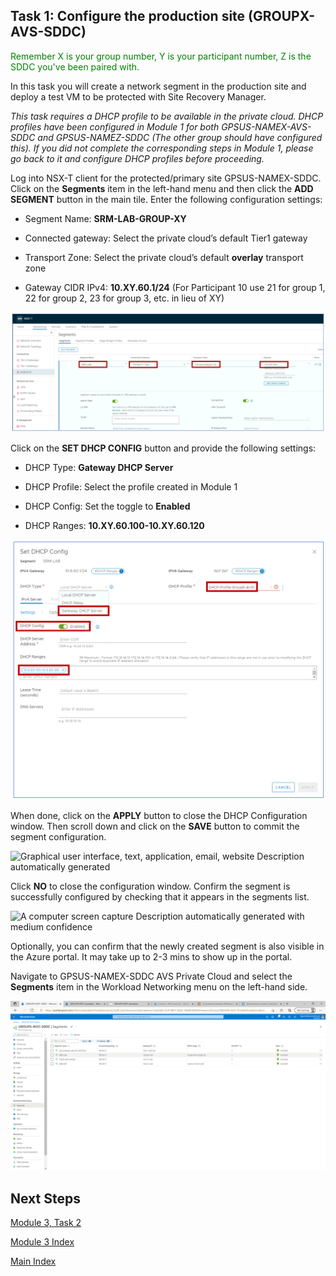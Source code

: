 ## Task 1: Configure the production site (GROUPX-AVS-SDDC)

<span style="color:green">Remember X is your group number, Y is your participant number, Z is the SDDC you've been paired with.</span>

In this task you will create a network segment in the production site and deploy
a test VM to be protected with Site Recovery Manager.

*This task requires a DHCP profile to be available in the private cloud. DHCP
profiles have been configured in Module 1 for both GPSUS-NAMEX-AVS-SDDC and
GPSUS-NAMEZ-SDDC (The other group should have configured this). If you did not complete the corresponding steps in Module 1, please go back to it and configure DHCP profiles before proceeding.*

Log into NSX-T client for the protected/primary site GPSUS-NAMEX-SDDC. Click on
the **Segments** item in the left-hand menu and then click the **ADD SEGMENT**
button in the main tile. Enter the following configuration settings:

-   Segment Name: **SRM-LAB-GROUP-XY**

-   Connected gateway: Select the private cloud’s default Tier1 gateway

-   Transport Zone: Select the private cloud’s default **overlay** transport
    zone

-   Gateway CIDR IPv4: **10.XY.60.1/24** (For Participant 10 use 21 for group 1, 22 for group 2, 23 for group 3, etc. in lieu of XY)

![](media/367712fc63544d3aac43e67cd75c5220.png)

Click on the **SET DHCP CONFIG** button and provide the following settings:

-   DHCP Type: **Gateway DHCP Server**

-   DHCP Profile: Select the profile created in Module 1

-   DHCP Config: Set the toggle to **Enabled**

-   DHCP Ranges: **10.XY.60.100-10.XY.60.120**

![](media/3fc2f1868be7edaa9625e29e5b5efe32.png)

When done, click on the **APPLY** button to close the DHCP Configuration window.
Then scroll down and click on the **SAVE** button to commit the segment
configuration.

![Graphical user interface, text, application, email, website Description
automatically generated](media/27e39ac4a19c0d7b2200f30f7b9f0605.png)

Click **NO** to close the configuration window. Confirm the segment is
successfully configured by checking that it appears in the segments list.

![A computer screen capture Description automatically generated with medium
confidence](media/cee6bdc13e1efc967011ebbe78b0a1f8.png)

Optionally, you can confirm that the newly created segment is also visible in
the Azure portal. It may take up to 2-3 mins to show up in the portal.

Navigate to GPSUS-NAMEX-SDDC AVS Private Cloud and select the **Segments** item
in the Workload Networking menu on the left-hand side.

![](media/c44d19dd3dac0b8ba66c71197309b9a6.png)

## Next Steps

[Module 3, Task 2](module-3-task-2.md)

[Module 3 Index](module-3-index.md)

[Main Index](index.md)
